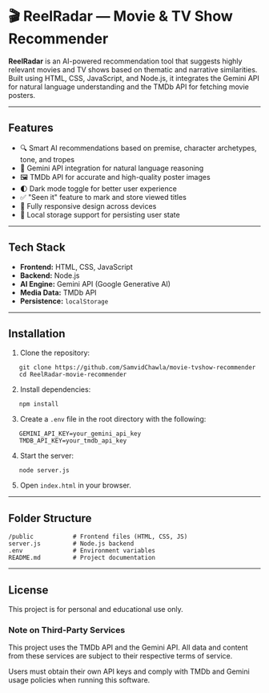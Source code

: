 
# 🎬 ReelRadar — Movie & TV Show Recommender

**ReelRadar** is an AI-powered recommendation tool that suggests highly relevant movies and TV shows based on thematic and narrative similarities. Built using HTML, CSS, JavaScript, and Node.js, it integrates the Gemini API for natural language understanding and the TMDb API for fetching movie posters.

---

## Features

- 🔍 Smart AI recommendations based on premise, character archetypes, tone, and tropes  
- 🧠 Gemini API integration for natural language reasoning  
- 🖼️ TMDb API for accurate and high-quality poster images  
- 🌓 Dark mode toggle for better user experience  
- ✅ "Seen it" feature to mark and store viewed titles  
- 📱 Fully responsive design across devices  
- 💾 Local storage support for persisting user state  

---

## Tech Stack

- **Frontend:** HTML, CSS, JavaScript  
- **Backend:** Node.js  
- **AI Engine:** Gemini API (Google Generative AI)  
- **Media Data:** TMDb API  
- **Persistence:** `localStorage`

---

## Installation

1. Clone the repository:
```
   git clone https://github.com/SamvidChawla/movie-tvshow-recommender
   cd ReelRadar-movie-recommender
```
2. Install dependencies:
```
   npm install
```   
3. Create a `.env` file in the root directory with the following:
```
   GEMINI_API_KEY=your_gemini_api_key
   TMDB_API_KEY=your_tmdb_api_key
```   
4. Start the server:
```
   node server.js
```   
5. Open `index.html` in your browser.

---

## Folder Structure

```
/public           # Frontend files (HTML, CSS, JS)
server.js         # Node.js backend
.env              # Environment variables
README.md         # Project documentation
```

---

## License

This project is for personal and educational use only.

### Note on Third-Party Services

This project uses the TMDb API and the Gemini API. All data and content from these services are subject to their respective terms of service.

Users must obtain their own API keys and comply with TMDb and Gemini usage policies when running this software.
